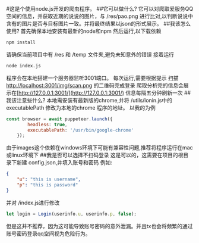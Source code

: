 #这是个使用node.js开发的爬虫程序。
##它可以做什么?
它可以对爬取爱服务QQ空间的信息，并获取近期的说说的图片，与 /res/pao.png 进行比对,以判断说说中含有的图片是否与目标图片一致。并将最终结果以json的形式展示。
##我该怎么使用?
首先确保本地安装有最新的node和npm
然后运行,以下载依赖
```bash
npm install
```
请确保当前项目中有 /res 和 /temp 文件夹,避免未知意外的错误
接着运行
```bash
node index.js
```
程序会在本地搭建一个服务器监听3001端口。
每次运行,需要根据提示 扫描 [http://localhost:3001/img/scan.png](http://localhost:3001/img/scan.png) 的二维码完成登录
爬取分析完的信息会展示在[http://127.0.0.1:3001/](http://127.0.0.1:3001/)
信息每隔五分钟刷新一次
##我该注意些什么?
本地需安装有最新版的chrome,并将 /utils/lonin.js中的executablePath 修改为本地的chrome 程序的地址。
以我的为例
```JavaScript
const browser = await puppeteer.launch({
        headless: true,
        executablePath: '/usr/bin/google-chrome'
    });
```
由于images这个依赖在windows环境下可能有兼容性问题,推荐将程序运行在mac或linux环境下
##我是否可以选择不扫码登录
这是可以的，这需要在项目的根目录下新建 config.json,并填入账号和密码
例如:
```json
{
    "u": "this is username",
    "p": "this is password"
}
```
并对 /index.js进行修改
```JavaScript
let login = Login(userinfo.u, userinfo.p, false);
```
但是这并不推荐，因为这可能导致账号密码的意外泄漏。并且tx也会将频繁的通过账号密码登录qq空间视为危险行为。